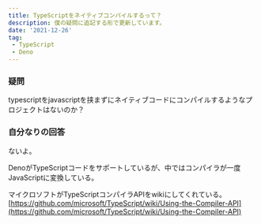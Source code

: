 ```yaml
---
title: TypeScriptをネイティブコンパイルするって？
description: 僕の疑問に追記する形で更新しています。
date: '2021-12-26'
tag:
 - TypeScript
 - Deno
---
```


### 疑問
typescriptをjavascriptを挟まずにネイティブコードにコンパイルするようなプロジェクトはないのか？

### 自分なりの回答
ないよ。

DenoがTypeScriptコードをサポートしているが、中ではコンパイラが一度JavaScriptに変換している。

マイクロソフトがTypeScriptコンパイラAPIをwikiにしてくれている。
[https://github.com/microsoft/TypeScript/wiki/Using-the-Compiler-API](https://github.com/microsoft/TypeScript/wiki/Using-the-Compiler-API)